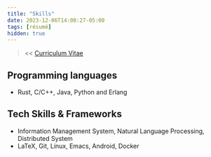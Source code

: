 ```yaml
---
title: "Skills"
date: 2023-12-06T14:08:27-05:00
tags: [résumé]
hidden: true
---
```


> << [Curriculum Vitae](/posts/cv)
## Programming languages
- Rust, C/C++, Java, Python and Erlang


## Tech Skills & Frameworks
- Information Management System, Natural Language Processing, Distributed System
- LaTeX, Git, Linux, Emacs, Android, Docker
